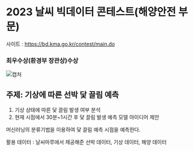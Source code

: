 # 2023 날씨 빅데이터 콘테스트(해양안전 부문)
사이트 : <https://bd.kma.go.kr/contest/main.do>
### 최우수상(환경부 장관상)수상

![캡처](https://github.com/dmswneunju/climate_project/assets/109281949/85ff1c4e-131a-4a26-8c61-63c524583169)

## 주제: 기상에 따른 선박 닻 끌림 예측
1. 기상 상태에 따른 닻 끌림 발생 여부 분석
2. 현재 시점에서 30분~1시간 후 닻 끌림 발생 예측 모델 아이디어 제안

머신러닝의 분류기법을 이용하여 닻 끌림 예측 시점을 예측한다.

활용 데이터 : 날씨마루에서 제공해준 선박 데이터, 기상 데이터, 해양 데이터

